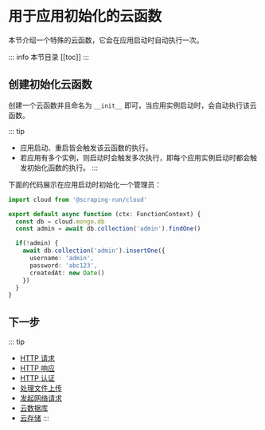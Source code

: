 
# 用于应用初始化的云函数

本节介绍一个特殊的云函数，它会在应用启动时自动执行一次。

::: info 本节目录
[[toc]]
:::


## 创建初始化云函数

创建一个云函数并且命名为 `__init__` 即可，当应用实例启动时，会自动执行该云函数。

::: tip
- 应用启动、重启皆会触发该云函数的执行。
- 若应用有多个实例，则启动时会触发多次执行，即每个应用实例启动时都会触发初始化函数的执行。
:::

下面的代码展示在应用启动时初始化一个管理员：

```typescript
import cloud from '@scraping-run/cloud'

export default async function (ctx: FunctionContext) {
  const db = cloud.mongo.db
  const admin = await db.collection('admin').findOne()

  if(!admin) {
    await db.collection('admin').insertOne({
      username: 'admin',
      password: 'abc123',
      createdAt: new Date()
    })
  }
}
```

## 下一步
::: tip
- [HTTP 请求](./request.md)
- [HTTP 响应](./response.md)
- [HTTP 认证](./auth.md)
- [处理文件上传](./files.md)
- [发起网络请求](./fetch.md)
- [云数据库](../cloud-database/index.md)
- [云存储](../cloud-storage/index.md)
:::

